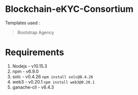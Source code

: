 # Blockchain-eKYC-Consortium

Templates used :
>Bootstrap Agency

# Requirements
1. Nodejs - v10.15.3
2. npm - v6.9.0
3. solc - v0.4.26 `npm install solc@0.4.26`
4. web3 - v0.20.1 `npm install web3@0.20.1`
5. ganache-cli - v6.4.3
